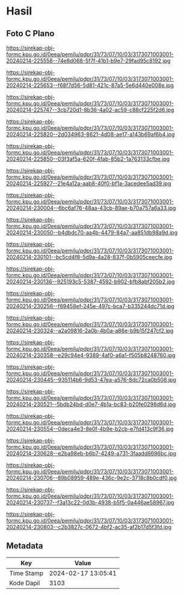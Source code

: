 # Hasil

## Foto C Plano

https://sirekap-obj-formc.kpu.go.id/0eea/pemilu/pdpr/31/73/07/10/03/3173071003001-20240214-225558--74e8d068-5f7f-41b1-b9e7-29fad95c8192.jpg

https://sirekap-obj-formc.kpu.go.id/0eea/pemilu/pdpr/31/73/07/10/03/3173071003001-20240214-225653--f68f7d56-5d81-421c-87a5-5e6d440e008e.jpg

https://sirekap-obj-formc.kpu.go.id/0eea/pemilu/pdpr/31/73/07/10/03/3173071003001-20240214-225747--3cb720d1-8b36-4a02-ac59-c88cf225f2d6.jpg

https://sirekap-obj-formc.kpu.go.id/0eea/pemilu/pdpr/31/73/07/10/03/3173071003001-20240214-225820--2d034963-8621-4d08-ae17-a143b69af6b4.jpg

https://sirekap-obj-formc.kpu.go.id/0eea/pemilu/pdpr/31/73/07/10/03/3173071003001-20240214-225850--03f3af5a-620f-4fab-85b2-1a763133cfbe.jpg

https://sirekap-obj-formc.kpu.go.id/0eea/pemilu/pdpr/31/73/07/10/03/3173071003001-20240214-225927--21e4a12a-aab8-40f0-bf1a-3acedee5ad39.jpg

https://sirekap-obj-formc.kpu.go.id/0eea/pemilu/pdpr/31/73/07/10/03/3173071003001-20240214-230004--6bc6af76-48aa-43cb-89ae-b70a757a6a33.jpg

https://sirekap-obj-formc.kpu.go.id/0eea/pemilu/pdpr/31/73/07/10/03/3173071003001-20240214-230050--b4dbdc70-aa4b-4479-84a7-aa851db98a9d.jpg

https://sirekap-obj-formc.kpu.go.id/0eea/pemilu/pdpr/31/73/07/10/03/3173071003001-20240214-230101--bc5cd4f8-5d9a-4a28-837f-0b5905ceecfe.jpg

https://sirekap-obj-formc.kpu.go.id/0eea/pemilu/pdpr/31/73/07/10/03/3173071003001-20240214-230136--925193c5-5387-4592-b902-bfb8abf205b2.jpg

https://sirekap-obj-formc.kpu.go.id/0eea/pemilu/pdpr/31/73/07/10/03/3173071003001-20240214-230256--f69458ef-245e-497c-bca7-b335244dc71d.jpg

https://sirekap-obj-formc.kpu.go.id/0eea/pemilu/pdpr/31/73/07/10/03/3173071003001-20240214-230324--a2a09816-2a0b-4b0a-a86e-b9b15f247cf2.jpg

https://sirekap-obj-formc.kpu.go.id/0eea/pemilu/pdpr/31/73/07/10/03/3173071003001-20240214-230358--e29c94e4-9389-4af0-a6a1-f505b8248760.jpg

https://sirekap-obj-formc.kpu.go.id/0eea/pemilu/pdpr/31/73/07/10/03/3173071003001-20240214-230445--935114b6-9d53-47ea-a576-8dc72ca0b508.jpg

https://sirekap-obj-formc.kpu.go.id/0eea/pemilu/pdpr/31/73/07/10/03/3173071003001-20240214-230521--5bdb24bd-d0e7-4b1a-bc83-b20fe0298d6d.jpg

https://sirekap-obj-formc.kpu.go.id/0eea/pemilu/pdpr/31/73/07/10/03/3173071003001-20240214-230554--0deca4e3-8e0f-4b9e-b2cb-e7fd413c9f36.jpg

https://sirekap-obj-formc.kpu.go.id/0eea/pemilu/pdpr/31/73/07/10/03/3173071003001-20240214-230628--e2ba98eb-b6b7-4249-a731-3faadd8696bc.jpg

https://sirekap-obj-formc.kpu.go.id/0eea/pemilu/pdpr/31/73/07/10/03/3173071003001-20240214-230706--89b08959-489e-436c-9e2c-3718c8b0cdf0.jpg

https://sirekap-obj-formc.kpu.go.id/0eea/pemilu/pdpr/31/73/07/10/03/3173071003001-20240214-230737--f3a13c22-0d3b-4938-b5f5-0a446ae58967.jpg

https://sirekap-obj-formc.kpu.go.id/0eea/pemilu/pdpr/31/73/07/10/03/3173071003001-20240214-230803--c2b3827c-0672-4bf2-ac35-af2b17d5f3fd.jpg


## Metadata

| Key        | Value               |
| ---------- | ------------------- |
| Time Stamp | 2024-02-17 13:05:41 |
| Kode Dapil | 3103                |



